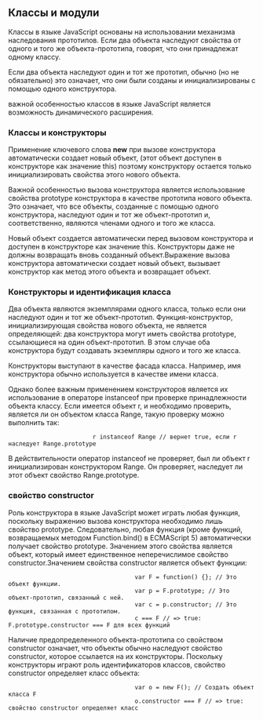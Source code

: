 ## Классы и модули

Классы в языке JavaScript основаны на использовании механизма наследования прототипов.
Если два объекта наследуют свойства от одного и того же объекта-прототипа, говорят, что они принадлежат
одному классу.

Если два объекта наследуют один и тот же прототип, обычно (но не обязательно) это означает,
что они были созданы и инициализированы с помощью одного конструктора.

важной особенностью классов в языке JavaScript является возможность динамического расширения.

### Классы и конструкторы
Применение ключевого слова **new** при вызове конструктора автоматически создает новый объект,
(этот объект доступен в конструкторе как значение this) поэтому конструктору остается только
инициализировать свойства этого нового объекта.

Важной особенностью вызова конструктора является использование свойства prototype конструктора
в качестве прототипа нового объекта. Это означает, что все объекты, созданные с помощью одного конструктора, наследуют один и тот же объект-прототип и, соответственно, являются членами одного и того же класса.


Новый объект создается автоматически перед вызовом конструктора и доступен в конструкторе как значение this. Конструкторы даже не должны возвращать вновь созданный объект.Выражение вызова конструктора автоматически создает новый объект, вызывает конструктор как метод этого объекта и возвращает объект.

### Конструкторы и идентификация класса
Два объекта являются экземплярами одного класса, только если они наследуют один и тот же объект-прототип.
Функция-конструктор, инициализирующая свойства нового объекта, не является определяющей: два конструктора
могут иметь свойства prototype, ссылающиеся на один объект-прототип. В этом случае оба конструктора
будут создавать экземпляры одного и того же класса.

Конструкторы выступают в качестве фасада класса. Например, имя конструктора обычно используется в качестве
имени класса.

Однако более важным применением конструкторов является их использование в операторе instanceof при проверке
принадлежности объекта классу. Если имеется объект r, и необходимо проверить, является ли он объектом
класса Range, такую проверку можно выполнить так:

                            r instanceof Range // вернет true, если r наследует Range.prototype

В действительности оператор instanceof не проверяет, был ли объект r инициализирован конструктором Range. Он проверяет, наследует ли этот объект свойство Range.prototype.

### свойство constructor
Роль конструктора в языке JavaScript может играть любая функция, поскольку выражению вызова конструктора
необходимо лишь свойство prototype. Следовательно, любая функция (кроме функций, возвращаемых методом
Function.bind() в ECMAScript 5) автоматически получает свойство prototype. Значением этого свойства является
объект, который имеет единственное неперечислимое свойство constructor.Значением свойства constructor является
объект функции:

                                        var F = function() {}; // Это объект функции.
                                        var p = F.prototype; // Это объект-прототип, связанный с ней.
                                        var c = p.constructor; // Это функция, связанная с прототипом.
                                        c === F // => true: F.prototype.constructor === F для всех функций

Наличие предопределенного объекта-прототипа со свойством constructor означает, что объекты обычно наследуют свойство
constructor, которое ссылается на их конструкторы. Поскольку конструкторы играют роль идентификаторов классов,
свойство constructor определяет класс объекта:

                                        var o = new F(); // Создать объект класса F
                                        o.constructor === F // => true: свойство constructor определяет класс

